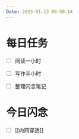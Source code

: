 ```yaml
---
Date: 2023-01-13 09:50:14
---
```


# 每日任务
- [ ] 阅读一小时
- [ ] 写作半小时
- [ ] 整理闪念笔记


# 今日闪念
- [ ] [[内网穿透]]



